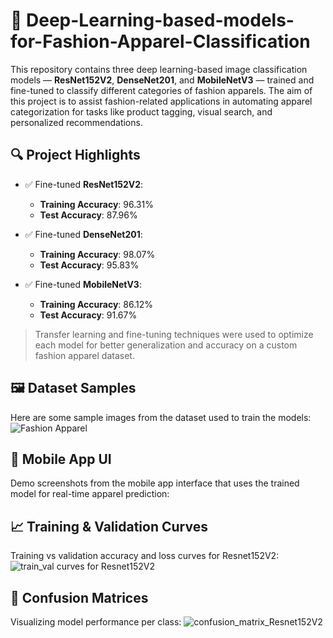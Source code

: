 # 🧠 Deep-Learning-based-models-for-Fashion-Apparel-Classification
This repository contains three deep learning-based image classification models — **ResNet152V2**, **DenseNet201**, and **MobileNetV3** — trained and fine-tuned to classify different categories of fashion apparels. The aim of this project is to assist fashion-related applications in automating apparel categorization for tasks like product tagging, visual search, and personalized recommendations.

## 🔍 Project Highlights

- ✅ Fine-tuned **ResNet152V2**:  
  - **Training Accuracy**: 96.31%  
  - **Test Accuracy**: 87.96%

- ✅ Fine-tuned **DenseNet201**:  
  - **Training Accuracy**: 98.07%  
  - **Test Accuracy**: 95.83%

- ✅ Fine-tuned **MobileNetV3**:  
  - **Training Accuracy**: 86.12%  
  - **Test Accuracy**: 91.67%

> Transfer learning and fine-tuning techniques were used to optimize each model for better generalization and accuracy on a custom fashion apparel dataset.

## 🖼️ Dataset Samples

Here are some sample images from the dataset used to train the models:
![Fashion Apparel](https://github.com/user-attachments/assets/41b9e5a9-acb4-4254-9092-7a809eee7f9d)

## 📱 Mobile App UI

Demo screenshots from the mobile app interface that uses the trained model for real-time apparel prediction:

## 📈 Training & Validation Curves
Training vs validation accuracy and loss curves for Resnet152V2:
![train_val curves for Resnet152V2](https://github.com/user-attachments/assets/e18adc94-1a98-40c1-8ab0-b6834de93933)


## 🔀 Confusion Matrices
Visualizing model performance per class:
![confusion_matrix_Resnet152V2](https://github.com/user-attachments/assets/18caaf2e-06c1-45ea-8c29-bd2b8c5e27d1)
